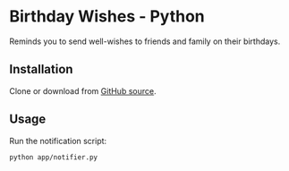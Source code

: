 # Birthday Wishes - Python

Reminds you to send well-wishes to friends and family on their birthdays.

## Installation

Clone or download from [GitHub source](https://github.com/s2t2/birthday-wishes-py).

## Usage

Run the notification script:

```sh
python app/notifier.py
```
